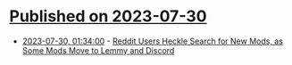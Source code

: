 # [Published on 2023-07-30](index.md)

* [2023-07-30, 01:34:00](https://tech.slashdot.org/story/23/07/29/2334216/reddit-users-heckle-search-for-new-mods-as-some-mods-move-to-lemmy-and-discord?utm_source=rss1.0mainlinkanon&utm_medium=feed) - [Reddit Users Heckle Search for New Mods, as Some Mods Move to Lemmy and Discord](https://tech.slashdot.org/story/23/07/29/2334216/reddit-users-heckle-search-for-new-mods-as-some-mods-move-to-lemmy-and-discord?utm_source=rss1.0mainlinkanon&utm_medium=feed)
